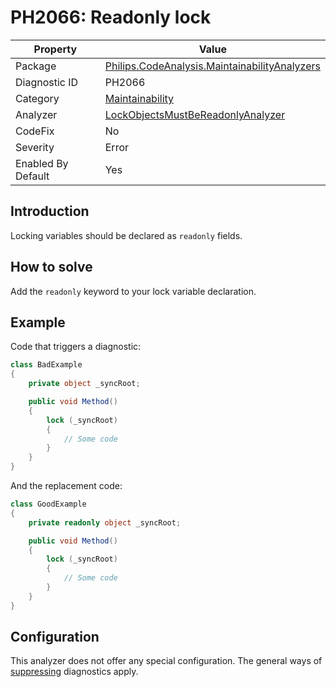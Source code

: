 # PH2066: Readonly lock

| Property | Value  |
|--|--|
| Package | [Philips.CodeAnalysis.MaintainabilityAnalyzers](https://www.nuget.org/packages/Philips.CodeAnalysis.MaintainabilityAnalyzers) |
| Diagnostic ID | PH2066 |
| Category  | [Maintainability](../Maintainability.md) |
| Analyzer | [LockObjectsMustBeReadonlyAnalyzer](https://github.com/philips-software/roslyn-analyzers/blob/main/Philips.CodeAnalysis.MaintainabilityAnalyzers/Maintainability/LockObjectsMustBeReadonlyAnalyzer.cs)
| CodeFix  | No |
| Severity | Error |
| Enabled By Default | Yes |

## Introduction

Locking variables should be declared as `readonly` fields.

## How to solve

Add the `readonly` keyword to your lock variable declaration.

## Example

Code that triggers a diagnostic:
``` cs
class BadExample
{
    private object _syncRoot;

    public void Method()
    {
        lock (_syncRoot)
        {
            // Some code
        }
    }
}

```

And the replacement code:
``` cs
class GoodExample
{
    private readonly object _syncRoot;

    public void Method()
    {
        lock (_syncRoot)
        {
            // Some code
        }
    }
}

```

## Configuration

This analyzer does not offer any special configuration. The general ways of [suppressing](https://learn.microsoft.com/en-us/dotnet/fundamentals/code-analysis/suppress-warnings) diagnostics apply.
